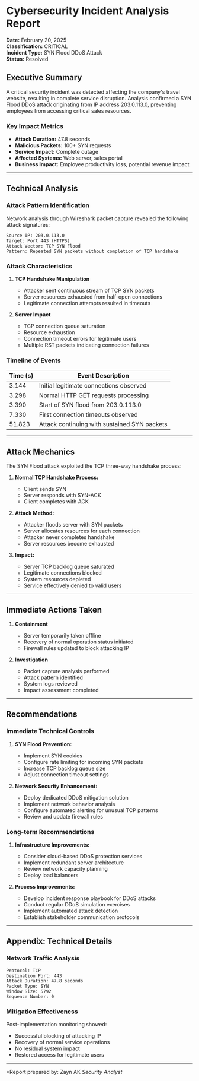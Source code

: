 # Cybersecurity Incident Analysis Report
**Date:** February 20, 2025  
**Classification:** CRITICAL  
**Incident Type:** SYN Flood DDoS Attack  
**Status:** Resolved  

## Executive Summary

A critical security incident was detected affecting the company's travel website, resulting in complete service disruption. Analysis confirmed a SYN Flood DDoS attack originating from IP address 203.0.113.0, preventing employees from accessing critical sales resources.

### Key Impact Metrics
- **Attack Duration:** 47.8 seconds
- **Malicious Packets:** 100+ SYN requests
- **Service Impact:** Complete outage
- **Affected Systems:** Web server, sales portal
- **Business Impact:** Employee productivity loss, potential revenue impact

---

## Technical Analysis

### Attack Pattern Identification

Network analysis through Wireshark packet capture revealed the following attack signatures:

```
Source IP: 203.0.113.0
Target: Port 443 (HTTPS)
Attack Vector: TCP SYN Flood
Pattern: Repeated SYN packets without completion of TCP handshake
```

### Attack Characteristics

1. **TCP Handshake Manipulation**
   - Attacker sent continuous stream of TCP SYN packets
   - Server resources exhausted from half-open connections
   - Legitimate connection attempts resulted in timeouts

2. **Server Impact**
   - TCP connection queue saturation
   - Resource exhaustion
   - Connection timeout errors for legitimate users
   - Multiple RST packets indicating connection failures

### Timeline of Events

| Time (s) | Event Description |
|----------|------------------|
| 3.144 | Initial legitimate connections observed |
| 3.298 | Normal HTTP GET requests processing |
| 3.390 | Start of SYN flood from 203.0.113.0 |
| 7.330 | First connection timeouts observed |
| 51.823 | Attack continuing with sustained SYN packets |

---

## Attack Mechanics

The SYN Flood attack exploited the TCP three-way handshake process:

1. **Normal TCP Handshake Process:**
   - Client sends SYN
   - Server responds with SYN-ACK
   - Client completes with ACK

2. **Attack Method:**
   - Attacker floods server with SYN packets
   - Server allocates resources for each connection
   - Attacker never completes handshake
   - Server resources become exhausted

3. **Impact:**
   - Server TCP backlog queue saturated
   - Legitimate connections blocked
   - System resources depleted
   - Service effectively denied to valid users

---

## Immediate Actions Taken

1. **Containment**
   - Server temporarily taken offline
   - Recovery of normal operation status initiated
   - Firewall rules updated to block attacking IP

2. **Investigation**
   - Packet capture analysis performed
   - Attack pattern identified
   - System logs reviewed
   - Impact assessment completed

---

## Recommendations

### Immediate Technical Controls

1. **SYN Flood Prevention:**
   - Implement SYN cookies
   - Configure rate limiting for incoming SYN packets
   - Increase TCP backlog queue size
   - Adjust connection timeout settings

2. **Network Security Enhancement:**
   - Deploy dedicated DDoS mitigation solution
   - Implement network behavior analysis
   - Configure automated alerting for unusual TCP patterns
   - Review and update firewall rules

### Long-term Recommendations

1. **Infrastructure Improvements:**
   - Consider cloud-based DDoS protection services
   - Implement redundant server architecture
   - Review network capacity planning
   - Deploy load balancers

2. **Process Improvements:**
   - Develop incident response playbook for DDoS attacks
   - Conduct regular DDoS simulation exercises
   - Implement automated attack detection
   - Establish stakeholder communication protocols

---

## Appendix: Technical Details

### Network Traffic Analysis

```
Protocol: TCP
Destination Port: 443
Attack Duration: 47.8 seconds
Packet Type: SYN
Window Size: 5792
Sequence Number: 0
```

### Mitigation Effectiveness

Post-implementation monitoring showed:
- Successful blocking of attacking IP
- Recovery of normal service operations
- No residual system impact
- Restored access for legitimate users

---

*Report prepared by: Zayn AK
*Security Analyst*